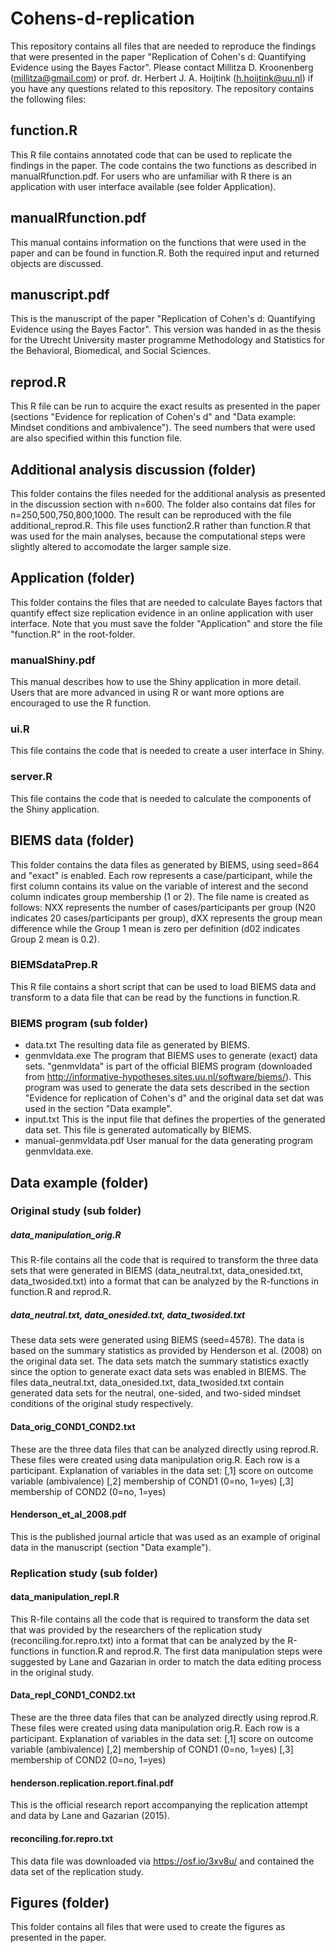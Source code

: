 # Cohens-d-replication
This repository contains all files that are needed to reproduce the findings that were presented in the paper "Replication of Cohen's d: Quantifying Evidence using the Bayes Factor". Please contact Millitza D. Kroonenberg (millitza@gmail.com) or prof. dr. Herbert J. A. Hoijtink (h.hoijtink@uu.nl) if you have any questions related to this repository. The repository contains the following files:
## function.R
This R file contains annotated code that can be used to replicate the findings in the paper. The code contains the two functions as described in manualRfunction.pdf. For users who are unfamiliar with R there is an application with user interface available (see folder Application).
## manualRfunction.pdf
This manual contains information on the functions that were used in the paper and can be found in function.R. Both the required input and returned objects are discussed.
## manuscript.pdf
This is the manuscript of the paper "Replication of Cohen's d: Quantifying Evidence using the Bayes Factor". This version was handed in as the thesis for the Utrecht University master programme Methodology and Statistics for the Behavioral, Biomedical, and Social Sciences.
## reprod.R
This R file can be run to acquire the exact results as presented in the paper (sections "Evidence for replication of Cohen's d" and "Data example: Mindset conditions and ambivalence"). The seed numbers that were used are also specified within this function file.

## Additional analysis discussion (folder)
This folder contains the files needed for the additional analysis as presented in the discussion section with n=600. The folder also contains dat files for n=250,500,750,800,1000. The result can be reproduced with the file additional_reprod.R. This file uses function2.R rather than function.R that was used for the main analyses, because the computational steps were slightly altered to accomodate the larger sample size.
## Application (folder)
This folder contains the files that are needed to calculate Bayes factors that quantify effect size replication evidence in an online application with user interface. Note that you must save the folder "Application" and store the file "function.R" in the root-folder.
### manualShiny.pdf
This manual describes how to use the Shiny application in more detail. Users that are more advanced in using R or want more options are encouraged to use the R function.
### ui.R
This file contains the code that is needed to create a user interface in Shiny.
### server.R
This file contains the code that is needed to calculate the components of the Shiny application.

## BIEMS data (folder)
This folder contains the data files as generated by BIEMS, using seed=864 and "exact" is enabled. Each row represents a case/participant, while the first column contains its value on the variable of interest and the second column indicates group membership (1 or 2). The file name is created as follows: NXX represents the number of cases/participants per group (N20 indicates 20 cases/participants per group), dXX represents the group mean difference while the Group 1 mean is zero per definition (d02 indicates Group 2 mean is 0.2).
### BIEMSdataPrep.R
This R file contains a short script that can be used to load BIEMS data and transform to a data file that can be read by the functions in function.R.
### BIEMS program (sub folder)
- data.txt
The resulting data file as generated by BIEMS.
- genmvldata.exe
The program that BIEMS uses to generate (exact) data sets. "genmvldata" is part of the official BIEMS program (downloaded from http://informative-hypotheses.sites.uu.nl/software/biems/). This program was used to generate the data sets described in the section "Evidence for replication of Cohen's d" and the original data set dat was used in the section "Data example".
- input.txt
This is the input file that defines the properties of the generated data set. This file is generated automatically by BIEMS.
- manual-genmvldata.pdf
User manual for the data generating program genmvldata.exe.

## Data example (folder)
### Original study (sub folder)
##### data_manipulation_orig.R
This R-file contains all the code that is required to transform the three data sets that were generated in BIEMS (data_neutral.txt, data_onesided.txt, data_twosided.txt) into a format that can be analyzed by the R-functions in function.R and reprod.R.
##### data_neutral.txt, data_onesided.txt, data_twosided.txt
These data sets were generated using BIEMS (seed=4578). The data is based on the summary statistics as provided by Henderson et al. (2008) on the original data set. The data sets match the summary statistics exactly since the option to generate exact data sets was enabled in BIEMS. The files data_neutral.txt, data_onesided.txt, data_twosided.txt contain generated data sets for the neutral, one-sided, and two-sided mindset conditions of the original study respectively.
#### Data_orig_COND1_COND2.txt
These are the three data files that can be analyzed directly using reprod.R. These files were created using data manipulation orig.R.
Each row is a participant. Explanation of variables in the data set:
[,1]	score on outcome variable (ambivalence)
[,2]	membership of COND1 (0=no, 1=yes)
[,3]	membership of COND2 (0=no, 1=yes)
#### Henderson_et_al_2008.pdf
This is the published journal article that was used as an example of original data in the manuscript (section "Data example").
### Replication study (sub folder)
#### data_manipulation_repl.R
This R-file contains all the code that is required to transform the data set that was provided by the researchers of the replication study (reconciling.for.repro.txt) into a format that can be analyzed by the R-functions in function.R and reprod.R. The first data manipulation steps were suggested by Lane and Gazarian in order to match the data editing process in the original study.
#### Data_repl_COND1_COND2.txt
These are the three data files that can be analyzed directly using reprod.R. These files were created using data manipulation orig.R.
Each row is a participant. Explanation of variables in the data set:
[,1]	score on outcome variable (ambivalence)
[,2]	membership of COND1 (0=no, 1=yes)
[,3]	membership of COND2 (0=no, 1=yes)
#### henderson.replication.report.final.pdf
This is the official research report accompanying the replication attempt and data by Lane and Gazarian (2015).
#### reconciling.for.repro.txt
This data file was downloaded via https://osf.io/3xv8u/ and contained the data set of the replication study.

## Figures (folder)
This folder contains all files that were used to create the figures as presented in the paper.
